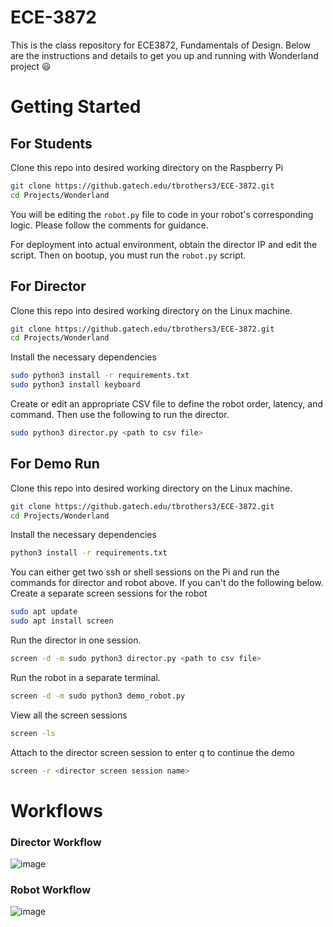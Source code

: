 # ECE-3872
This is the class repository for ECE3872, Fundamentals of Design. Below are the instructions and details to get you up and running with Wonderland project :smiley:

# Getting Started

## For Students

Clone this repo into desired working directory on the Raspberry Pi 
```bash 
git clone https://github.gatech.edu/tbrothers3/ECE-3872.git
cd Projects/Wonderland
```

You will be editing the `robot.py` file to code in your robot's corresponding logic. Please follow the comments for guidance. 

For deployment into actual environment, obtain the director IP and edit the script. Then on bootup, you must run the `robot.py` script. 

## For Director

Clone this repo into desired working directory on the Linux machine. 
```bash 
git clone https://github.gatech.edu/tbrothers3/ECE-3872.git
cd Projects/Wonderland
```

Install the necessary dependencies
```bash
sudo python3 install -r requirements.txt
sudo python3 install keyboard
```

Create or edit an appropriate CSV file to define the robot order, latency, and command. Then use the following to run the director. 
```bash
sudo python3 director.py <path to csv file>
```

## For Demo Run

Clone this repo into desired working directory on the Linux machine. 
```bash 
git clone https://github.gatech.edu/tbrothers3/ECE-3872.git
cd Projects/Wonderland
```

Install the necessary dependencies
```bash
python3 install -r requirements.txt
```

You can either get two ssh or shell sessions on the Pi and run the commands for director and robot above. If you can't do the following below. 
Create a separate screen sessions for the robot
```bash
sudo apt update
sudo apt install screen
```

Run the director in one session. 
```bash
screen -d -m sudo python3 director.py <path to csv file>
```

Run the robot in a separate terminal.
```bash
screen -d -m sudo python3 demo_robot.py
```

View all the screen sessions
```bash
screen -ls
```

Attach to the director screen session to enter q to continue the demo
```bash 
screen -r <director screen session name> 
```

# Workflows

### Director Workflow
![image](https://github.gatech.edu/storage/user/36924/files/3a65e800-8db5-4410-b7be-3a2d468da0d8)


### Robot Workflow
![image](https://github.gatech.edu/storage/user/36924/files/5009c66e-b7c6-4e2b-939d-f8608703b652)

